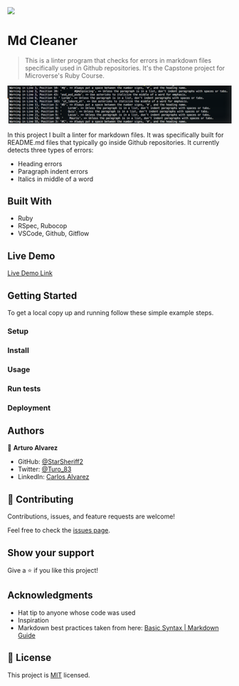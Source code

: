 ![](https://img.shields.io/badge/Microverse-blueviolet)

# Md Cleaner

> This is a linter program that checks for errors in markdown files specifically used in Github repositories. It's the Capstone project for Microverse's Ruby Course.

![screenshot](./assets/app_screenshot.png)

In this project I built a linter for markdown files. It was specifically built for README.md files that typically go inside Github repositories.
It currently detects three types of errors:
- Heading errors
- Paragraph indent errors
- Italics in middle of a word

## Built With

- Ruby
- RSpec, Rubocop
- VSCode, Github, Gitflow

## Live Demo

[Live Demo Link](https://repl.it/@StarSheriff2/MD-Cleanerdemo)


## Getting Started

To get a local copy up and running follow these simple example steps.

### Setup

### Install

### Usage

### Run tests

### Deployment



## Authors

👤 **Arturo Alvarez**

- GitHub: [@StarSheriff2](https://github.com/StarSheriff2)
- Twitter: [@Turo_83](https://twitter.com/Turo_83)
- LinkedIn: [Carlos Alvarez](https://www.linkedin.com/in/carlosalvarezveroy/)

## 🤝 Contributing

Contributions, issues, and feature requests are welcome!

Feel free to check the [issues page](https://github.com/StarSheriff2/md-cleaner-ruby-capstone/issues).

## Show your support

Give a ⭐️ if you like this project!

## Acknowledgments

- Hat tip to anyone whose code was used
- Inspiration
- Markdown best practices taken from here: [Basic Syntax | Markdown Guide](https://www.markdownguide.org/basic-syntax/)

## 📝 License

This project is [MIT](lic.url) licensed.
